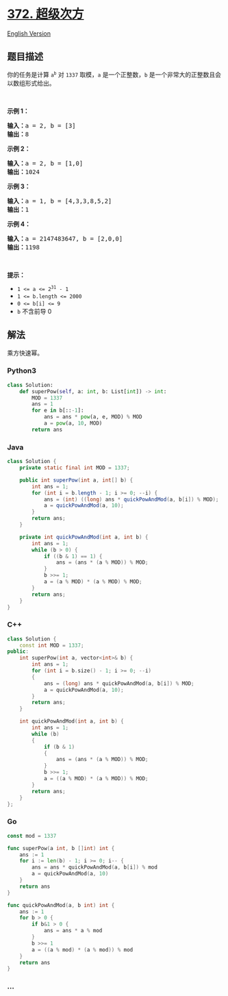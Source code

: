 # [372. 超级次方](https://leetcode-cn.com/problems/super-pow)

[English Version](/solution/0300-0399/0372.Super%20Pow/README_EN.md)

## 题目描述

<!-- 这里写题目描述 -->

<p>你的任务是计算 <code>a<sup>b</sup></code> 对 <code>1337</code> 取模，<code>a</code> 是一个正整数，<code>b</code> 是一个非常大的正整数且会以数组形式给出。</p>

<p> </p>

<p><strong>示例 1：</strong></p>

<pre>
<strong>输入：</strong>a = 2, b = [3]
<strong>输出：</strong>8
</pre>

<p><strong>示例 2：</strong></p>

<pre>
<strong>输入：</strong>a = 2, b = [1,0]
<strong>输出：</strong>1024
</pre>

<p><strong>示例 3：</strong></p>

<pre>
<strong>输入：</strong>a = 1, b = [4,3,3,8,5,2]
<strong>输出：</strong>1
</pre>

<p><strong>示例 4：</strong></p>

<pre>
<strong>输入：</strong>a = 2147483647, b = [2,0,0]
<strong>输出：</strong>1198
</pre>

<p> </p>

<p><strong>提示：</strong></p>

<ul>
	<li><code>1 <= a <= 2<sup>31</sup> - 1</code></li>
	<li><code>1 <= b.length <= 2000</code></li>
	<li><code>0 <= b[i] <= 9</code></li>
	<li><code>b</code> 不含前导 0</li>
</ul>

## 解法

<!-- 这里可写通用的实现逻辑 -->

乘方快速幂。

<!-- tabs:start -->

### **Python3**

<!-- 这里可写当前语言的特殊实现逻辑 -->

```python
class Solution:
    def superPow(self, a: int, b: List[int]) -> int:
        MOD = 1337
        ans = 1
        for e in b[::-1]:
            ans = ans * pow(a, e, MOD) % MOD
            a = pow(a, 10, MOD)
        return ans
```

### **Java**

<!-- 这里可写当前语言的特殊实现逻辑 -->

```java
class Solution {
    private static final int MOD = 1337;

    public int superPow(int a, int[] b) {
        int ans = 1;
        for (int i = b.length - 1; i >= 0; --i) {
            ans = (int) ((long) ans * quickPowAndMod(a, b[i]) % MOD);
            a = quickPowAndMod(a, 10);
        }
        return ans;
    }

    private int quickPowAndMod(int a, int b) {
        int ans = 1;
        while (b > 0) {
            if ((b & 1) == 1) {
                ans = (ans * (a % MOD)) % MOD;
            }
            b >>= 1;
            a = (a % MOD) * (a % MOD) % MOD;
        }
        return ans;
    }
}
```

### **C++**

```cpp
class Solution {
    const int MOD = 1337;
public:
    int superPow(int a, vector<int>& b) {
        int ans = 1;
        for (int i = b.size() - 1; i >= 0; --i)
        {
            ans = (long) ans * quickPowAndMod(a, b[i]) % MOD;
            a = quickPowAndMod(a, 10);
        }
        return ans;
    }

    int quickPowAndMod(int a, int b) {
        int ans = 1;
        while (b)
        {
            if (b & 1)
            {
                ans = (ans * (a % MOD)) % MOD;
            }
            b >>= 1;
            a = ((a % MOD) * (a % MOD)) % MOD;
        }
        return ans;
    }
};
```

### **Go**

```go
const mod = 1337

func superPow(a int, b []int) int {
	ans := 1
	for i := len(b) - 1; i >= 0; i-- {
		ans = ans * quickPowAndMod(a, b[i]) % mod
		a = quickPowAndMod(a, 10)
	}
	return ans
}

func quickPowAndMod(a, b int) int {
	ans := 1
	for b > 0 {
		if b&1 > 0 {
			ans = ans * a % mod
		}
		b >>= 1
		a = ((a % mod) * (a % mod)) % mod
	}
	return ans
}
```

### **...**

```

```

<!-- tabs:end -->
